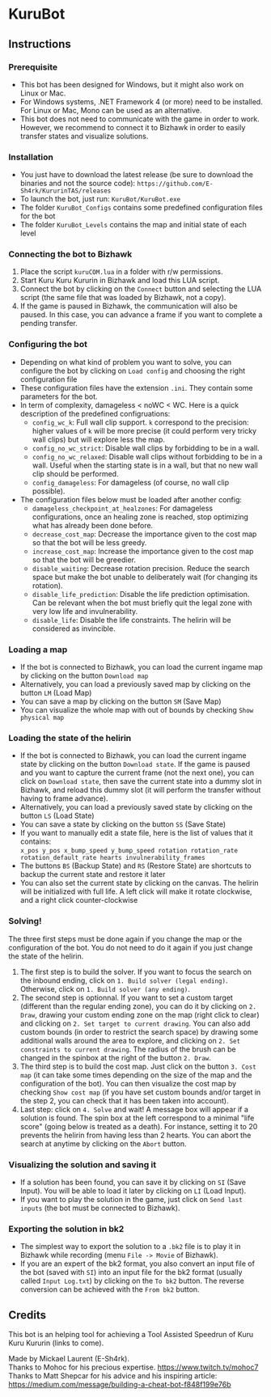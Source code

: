 # KuruBot

## Instructions

### Prerequisite

- This bot has been designed for Windows, but it might also work on Linux or Mac.
- For Windows systems, .NET Framework 4 (or more) need to be installed. For Linux or Mac, Mono can be used as an alternative.
- This bot does not need to communicate with the game in order to work. However, we recommend to connect it to Bizhawk in order to easily transfer states and visualize solutions.

### Installation

- You just have to download the latest release (be sure to download the binaries and not the source code): `https://github.com/E-Sh4rk/KururinTAS/releases`
- To launch the bot, just run: `KuruBot/KuruBot.exe`
- The folder `KuruBot_Configs` contains some predefined configuration files for the bot
- The folder `KuruBot_Levels` contains the map and initial state of each level

### Connecting the bot to Bizhawk

1. Place the script `kuruCOM.lua` in a folder with r/w permissions.
2. Start Kuru Kuru Kururin in Bizhawk and load this LUA script.
3. Connect the bot by clicking on the `Connect` button and selecting the LUA script (the same file that was loaded by Bizhawk, not a copy).
4. If the game is paused in Bizhawk, the communication will also be paused. In this case, you can advance a frame if you want to complete a pending transfer.

### Configuring the bot

- Depending on what kind of problem you want to solve, you can configure the bot by clicking on `Load config` and choosing the right configuration file
- These configuration files have the extension `.ini`. They contain some parameters for the bot.
- In term of complexity, damageless < noWC < WC. Here is a quick description of the predefined configruations:
  - `config_wc_k`: Full wall clip support. `k` correspond to the precision: higher values of `k` will be more precise (it could perform very tricky wall clips) but will explore less the map.
  - `config_no_wc_strict`: Disable wall clips by forbidding to be in a wall.
  - `config_no_wc_relaxed`: Disable wall clips without forbidding to be in a wall. Useful when the starting state is in a wall, but that no new wall clip should be performed.
  - `config_damageless`: For damageless (of course, no wall clip possible).
- The configuration files below must be loaded after another config:
  - `damageless_checkpoint_at_healzones`: For damageless configurations, once an healing zone is reached, stop optimizing what has already been done before.
  - `decrease_cost_map`: Decrease the importance given to the cost map so that the bot will be less greedy.
  - `increase_cost_map`: Increase the importance given to the cost map so that the bot will be greedier.
  - `disable_waiting`: Decrease rotation precision. Reduce the search space but make the bot unable to deliberately wait (for changing its rotation).
  - `disable_life_prediction`: Disable the life prediction optimisation. Can be relevant when the bot must briefly quit the legal zone with very low life and invulnerability.
  - `disable_life`: Disable the life constraints. The helirin will be considered as invincible.

### Loading a map

- If the bot is connected to Bizhawk, you can load the current ingame map by clicking on the button `Download map`
- Alternatively, you can load a previously saved map by clicking on the button `LM` (Load Map)
- You can save a map by clicking on the button `SM` (Save Map)
- You can visualize the whole map with out of bounds by checking `Show physical map`

### Loading the state of the helirin

- If the bot is connected to Bizhawk, you can load the current ingame state by clicking on the button `Download state`. If the game is paused and you want to capture the current frame (not the next one), you can click on `Download state`, then save the current state into a dummy slot in Bizhawk, and reload this dummy slot (it will perform the transfer without having to frame advance).
- Alternatively, you can load a previously saved state by clicking on the button `LS` (Load State)
- You can save a state by clicking on the button `SS` (Save State)
- If you want to manually edit a state file, here is the list of values that it contains:  
`x_pos y_pos x_bump_speed y_bump_speed rotation rotation_rate rotation_default_rate hearts invulnerability_frames`
- The buttons `BS` (Backup State) and `RS` (Restore State) are shortcuts to backup the current state and restore it later
- You can also set the current state by clicking on the canvas. The helirin will be initialized with full life. A left click will make it rotate clockwise, and a right click counter-clockwise

### Solving!

The three first steps must be done again if you change the map or the configuration of the bot. You do not need to do it again if you just change the state of the helirin.

1. The first step is to build the solver. If you want to focus the search on the inbound ending, click on `1. Build solver (legal ending)`. Otherwise, click on `1. Build solver (any ending)`.
2. The second step is optionnal. If you want to set a custom target (different than the regular ending zone), you can do it by clicking on `2. Draw`, drawing your custom ending zone on the map (right click to clear) and clicking on `2. Set target to current drawing`. You can also add custom bounds (in order to restrict the search space) by drawing some additional walls around the area to explore, and clicking on `2. Set constraints to current drawing`. The radius of the brush can be changed in the spinbox at the right of the button `2. Draw`.
3. The third step is to build the cost map. Just click on the button `3. Cost map` (it can take some times depending on the size of the map and the configuration of the bot). You can then visualize the cost map by checking `Show cost map` (if you have set custom bounds and/or target in the step 2, you can check that it has been taken into account).
4. Last step: click on `4. Solve` and wait! A message box will appear if a solution is found. The spin box at the left correspond to a minimal "life score" (going below is treated as a death). For instance, setting it to 20 prevents the helirin from having less than 2 hearts. You can abort the search at anytime by clicking on the `Abort` button.

### Visualizing the solution and saving it

- If a solution has been found, you can save it by clicking on `SI` (Save Input). You will be able to load it later by clicking on `LI` (Load Input).
- If you want to play the solution in the game, just click on `Send last inputs` (the bot must be connected to Bizhawk).

### Exporting the solution in bk2

- The simplest way to export the solution to a `.bk2` file is to play it in Bizhawk while recording (menu `File -> Movie` of Bizhawk).
- If you are an expert of the bk2 format, you also convert an input file of the bot (saved with `SI`) into an input file for the bk2 format (usually called `Input Log.txt`) by clicking on the `To bk2` button. The reverse conversion can be achieved with the `From bk2` button.

## Credits

This bot is an helping tool for achieving a Tool Assisted Speedrun of Kuru Kuru Kururin (links to come).

Made by Mickael Laurent (E-Sh4rk).  
Thanks to Mohoc for his precious expertise. https://www.twitch.tv/mohoc7  
Thanks to Matt Shepcar for his advice and his inspiring article: https://medium.com/message/building-a-cheat-bot-f848f199e76b
